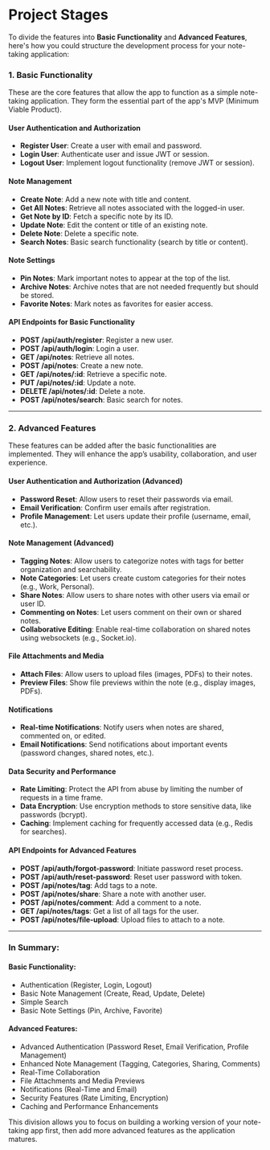 # Project Stages

To divide the features into **Basic Functionality** and **Advanced Features**, here's how you could structure the development process for your note-taking application:

### **1. Basic Functionality**
These are the core features that allow the app to function as a simple note-taking application. They form the essential part of the app's MVP (Minimum Viable Product).

#### **User Authentication and Authorization**
- **Register User**: Create a user with email and password.
- **Login User**: Authenticate user and issue JWT or session.
- **Logout User**: Implement logout functionality (remove JWT or session).

#### **Note Management**
- **Create Note**: Add a new note with title and content.
- **Get All Notes**: Retrieve all notes associated with the logged-in user.
- **Get Note by ID**: Fetch a specific note by its ID.
- **Update Note**: Edit the content or title of an existing note.
- **Delete Note**: Delete a specific note.
- **Search Notes**: Basic search functionality (search by title or content).
  
#### **Note Settings**
- **Pin Notes**: Mark important notes to appear at the top of the list.
- **Archive Notes**: Archive notes that are not needed frequently but should be stored.
- **Favorite Notes**: Mark notes as favorites for easier access.

#### **API Endpoints for Basic Functionality**
- **POST /api/auth/register**: Register a new user.
- **POST /api/auth/login**: Login a user.
- **GET /api/notes**: Retrieve all notes.
- **POST /api/notes**: Create a new note.
- **GET /api/notes/:id**: Retrieve a specific note.
- **PUT /api/notes/:id**: Update a note.
- **DELETE /api/notes/:id**: Delete a note.
- **POST /api/notes/search**: Basic search for notes.

---

### **2. Advanced Features**
These features can be added after the basic functionalities are implemented. They will enhance the app’s usability, collaboration, and user experience.

#### **User Authentication and Authorization (Advanced)**
- **Password Reset**: Allow users to reset their passwords via email.
- **Email Verification**: Confirm user emails after registration.
- **Profile Management**: Let users update their profile (username, email, etc.).

#### **Note Management (Advanced)**
- **Tagging Notes**: Allow users to categorize notes with tags for better organization and searchability.
- **Note Categories**: Let users create custom categories for their notes (e.g., Work, Personal).
- **Share Notes**: Allow users to share notes with other users via email or user ID.
- **Commenting on Notes**: Let users comment on their own or shared notes.
- **Collaborative Editing**: Enable real-time collaboration on shared notes using websockets (e.g., Socket.io).

#### **File Attachments and Media**
- **Attach Files**: Allow users to upload files (images, PDFs) to their notes.
- **Preview Files**: Show file previews within the note (e.g., display images, PDFs).

#### **Notifications**
- **Real-time Notifications**: Notify users when notes are shared, commented on, or edited.
- **Email Notifications**: Send notifications about important events (password changes, shared notes, etc.).

#### **Data Security and Performance**
- **Rate Limiting**: Protect the API from abuse by limiting the number of requests in a time frame.
- **Data Encryption**: Use encryption methods to store sensitive data, like passwords (bcrypt).
- **Caching**: Implement caching for frequently accessed data (e.g., Redis for searches).

#### **API Endpoints for Advanced Features**
- **POST /api/auth/forgot-password**: Initiate password reset process.
- **POST /api/auth/reset-password**: Reset user password with token.
- **POST /api/notes/tag**: Add tags to a note.
- **POST /api/notes/share**: Share a note with another user.
- **POST /api/notes/comment**: Add a comment to a note.
- **GET /api/notes/tags**: Get a list of all tags for the user.
- **POST /api/notes/file-upload**: Upload files to attach to a note.

---

### **In Summary:**

#### **Basic Functionality**:
- Authentication (Register, Login, Logout)
- Basic Note Management (Create, Read, Update, Delete)
- Simple Search
- Basic Note Settings (Pin, Archive, Favorite)

#### **Advanced Features**:
- Advanced Authentication (Password Reset, Email Verification, Profile Management)
- Enhanced Note Management (Tagging, Categories, Sharing, Comments)
- Real-Time Collaboration
- File Attachments and Media Previews
- Notifications (Real-Time and Email)
- Security Features (Rate Limiting, Encryption)
- Caching and Performance Enhancements

This division allows you to focus on building a working version of your note-taking app first, then add more advanced features as the application matures.